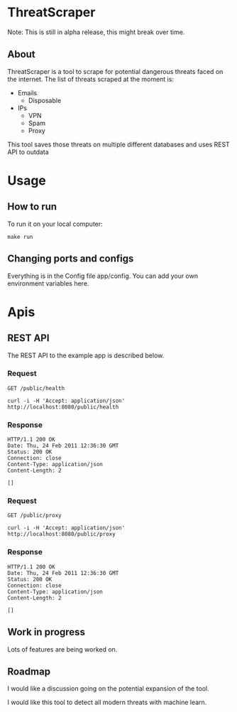 # ThreatScraper

Note: This is still in alpha release, this might break over time.


## About
ThreatScraper is a tool to scrape for potential dangerous threats faced on the internet. 
The list of threats scraped at the moment is:
- Emails
  - Disposable
- IPs
  - VPN 
  - Spam
  - Proxy
    

This tool saves those threats on multiple different databases and uses REST API to outdata

# Usage 
## How to run

To run it on your local computer:

`make run`

## Changing ports and configs

Everything is in the Config file app/config. You can add your own environment variables here.

# Apis

## REST API

The REST API to the example app is described below.


### Request

`GET /public/health`

    curl -i -H 'Accept: application/json' http://localhost:8080/public/health

### Response

    HTTP/1.1 200 OK
    Date: Thu, 24 Feb 2011 12:36:30 GMT
    Status: 200 OK
    Connection: close
    Content-Type: application/json
    Content-Length: 2

    []

### Request

`GET /public/proxy`

    curl -i -H 'Accept: application/json' http://localhost:8080/public/proxy

### Response

    HTTP/1.1 200 OK
    Date: Thu, 24 Feb 2011 12:36:30 GMT
    Status: 200 OK
    Connection: close
    Content-Type: application/json
    Content-Length: 2

    []


## Work in progress

Lots of features are being worked on.

## Roadmap
I would like a discussion going on the potential expansion of the tool.

I would like this tool to detect all modern threats with machine learn.